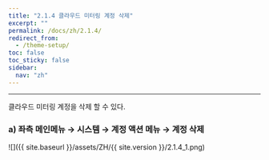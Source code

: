 ```yaml
---
title: "2.1.4 클라우드 미터링 계정 삭제"
excerpt: ""
permalink: /docs/zh/2.1.4/
redirect_from:
  - /theme-setup/
toc: false
toc_sticky: false
sidebar:
  nav: "zh"
---
```


---

클라우드 미터링 계정을 삭제 할 수 있다.

### a\) 좌측 메인메뉴 → 시스템 → 계정 액션 메뉴 → 계정 삭제
![]({{ site.baseurl }}/assets/ZH/{{ site.version }}/2.1.4_1.png)